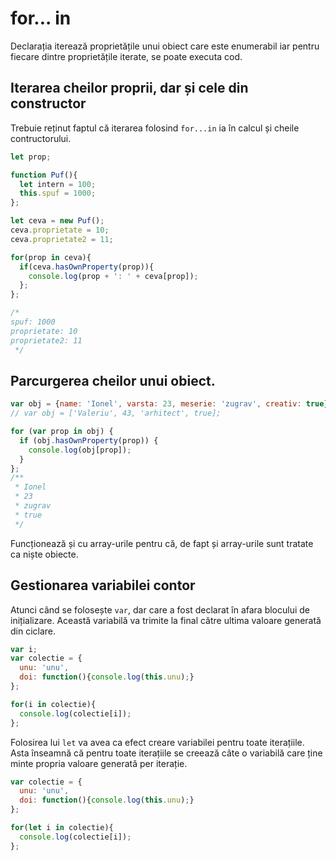 # for... in

Declarația iterează proprietățile unui obiect care este enumerabil iar pentru fiecare dintre proprietățile iterate, se poate executa cod.

## Iterarea cheilor proprii, dar și cele din constructor

Trebuie reținut faptul că iterarea folosind `for...in` ia în calcul și cheile contructorului.

```javascript
let prop;

function Puf(){
  let intern = 100;
  this.spuf = 1000;
};

let ceva = new Puf();
ceva.proprietate = 10;
ceva.proprietate2 = 11;

for(prop in ceva){
  if(ceva.hasOwnProperty(prop)){
    console.log(prop + ': ' + ceva[prop]);
  };
};

/*
spuf: 1000
proprietate: 10
proprietate2: 11
 */
```

## Parcurgerea cheilor unui obiect.

```javascript
var obj = {name: 'Ionel', varsta: 23, meserie: 'zugrav', creativ: true};
// var obj = ['Valeriu', 43, 'arhitect', true];

for (var prop in obj) {
  if (obj.hasOwnProperty(prop)) {
    console.log(obj[prop]);
  }
};
/**
 * Ionel
 * 23
 * zugrav
 * true
 */

```

Funcționează și cu array-urile pentru că, de fapt și array-urile sunt tratate ca niște obiecte.

## Gestionarea variabilei contor

Atunci când se folosește `var`, dar care a fost declarat în afara blocului de inițializare. Această variabilă va trimite la final către ultima valoare generată din ciclare.

```javascript
var i;
var colectie = {
  unu: 'unu',
  doi: function(){console.log(this.unu);}
};

for(i in colectie){
  console.log(colectie[i]);
};
```

Folosirea lui `let` va avea ca efect creare variabilei pentru toate iterațiile. Asta înseamnă că pentru toate iterațiile se creează câte o variabilă care ține minte propria valoare generată per iterație.

```javascript
var colectie = {
  unu: 'unu',
  doi: function(){console.log(this.unu);}
};

for(let i in colectie){
  console.log(colectie[i]);
};
```
